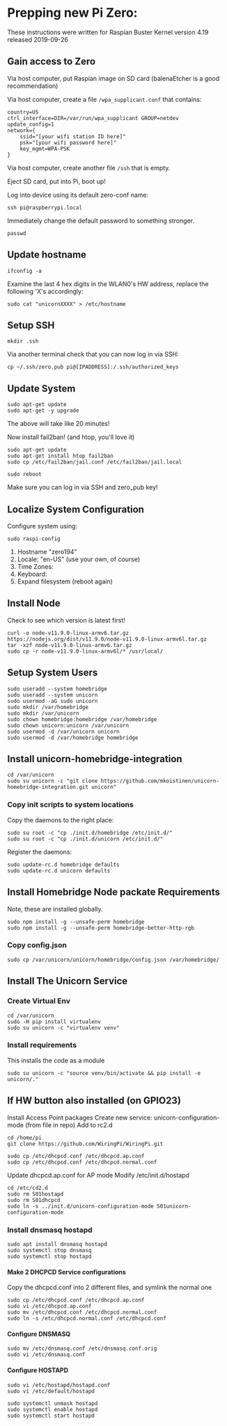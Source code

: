 # Prepping new Pi Zero:

These instructions were written for Raspian Buster Kernel version 4.19 released 2019-09-26

## Gain access to Zero
Via host computer, put Raspian image on SD card (balenaEtcher is a good recommendation)

Via host computer, create a file `/wpa_supplicant.conf` that contains:

    country=US
    ctrl_interface=DIR=/var/run/wpa_supplicant GROUP=netdev
    update_config=1
    network={
        ssid="[your wifi station ID here]"
        psk="[your wifi password here]"
        key_mgmt=WPA-PSK
    }

Via host computer, create another file `/ssh` that is empty.

Eject SD card, put into Pi, boot up!

Log into device using its default zero-conf name:

    ssh pi@raspberrypi.local

Immediately change the default password to something stronger.

    passwd

## Update hostname

    ifconfig -a

Examine the last 4 hex digits in the WLAN0's HW address, replace the following
'X's accordingly:

    sudo cat "unicornXXXX" > /etc/hostname


## Setup SSH

    mkdir .ssh

Via another terminal check that you can now log in via SSH:

    cp ~/.ssh/zero.pub pi@[IPADDRESS]:/.ssh/authorized_keys


## Update System

    sudo apt-get update
    sudo apt-get -y upgrade

The above will take like 20 minutes!

Now install fail2ban! (and htop, you'll love it)

    sudo apt-get update
    sudo apt-get install htop fail2ban
    sudo cp /etc/fail2ban/jail.conf /etc/fail2ban/jail.local

    sudo reboot

Make sure you can log in via SSH and zero_pub key!

## Localize System Configuration

Configure system using:

    sudo raspi-config

1. Hostname "zero194"
2. Locale: "en-US" (use your own, of course)
3. Time Zones:
4. Keyboard:
5. Expand filesystem (reboot again)


## Install Node
Check to see which version is latest first!

    curl -o node-v11.9.0-linux-armv6.tar.gz https://nodejs.org/dist/v11.9.0/node-v11.9.0-linux-armv6l.tar.gz
    tar -xzf node-v11.9.0-linux-armv6.tar.gz
    sudo cp -r node-v11.9.0-linux-armv6l/* /usr/local/

## Setup System Users

    sudo useradd --system homebridge
    sudo useradd --system unicorn
    sudo usermod -aG sudo unicorn
    sudo mkdir /var/homebridge
    sudo mkdir /var/unicorn
    sudo chown homebridge:homebridge /var/homebridge
    sudo chown unicorn:unicorn /var/unicorn
    sudo usermod -d /var/unicorn unicorn
    sudo usermod -d /var/homebridge homebridge

## Install unicorn-homebridge-integration

    cd /var/unicorn
    sudo su unicorn -c "git clone https://github.com/mkoistinen/unicorn-homebridge-integration.git unicorn"

### Copy init scripts to system locations
Copy the daemons to the right place:

    sudo su root -c "cp ./init.d/homebridge /etc/init.d/"
    sudo su root -c "cp ./init.d/unicorn /etc/init.d/"

Register the daemons:

    sudo update-rc.d homebridge defaults
    sudo update-rc.d unicorn defaults

## Install Homebridge Node packate Requirements

Note, these are installed globally.

    sudo npm install -g --unsafe-perm homebridge
    sudo npm install -g --unsafe-perm homebridge-better-http-rgb

### Copy config.json

    sudo cp /var/unicorn/unicorn/homebridge/config.json /var/homebridge/


## Install The Unicorn Service

### Create Virtual Env

    cd /var/unicorn
    sudo -H pip install virtualenv
    sudo su unicorn -c "virtualenv venv"

### Install requirements
This installs the code as a module

    sudo su unicorn -c "source venv/bin/activate && pip install -e unicorn/."


## If HW button also installed (on GPIO23)

Install Access Point packages
Create new service: unicorn-configuration-mode (from file in repo)
Add to rc2.d

    cd /home/pi
    git clone https://github.com/WiringPi/WiringPi.git

    sudo cp /etc/dhcpcd.conf /etc/dhcpcd.ap.conf
    sudo cp /etc/dhcpcd.conf /etc/dhcpcd.normal.conf

Update dhcpcd.ap.conf for AP mode
Modify /etc/init.d/hostapd

    cd /etc/cd2.d
    sudo rm S01hostapd
    sudo rm S01dhcpcd
    sudo ln -s ../init.d/unicorn-configuration-mode S01unicorn-configuration-mode


### Install dnsmasq hostapd

    sudo apt install dnsmasq hostapd
    sudo systemctl stop dnsmasq
    sudo systemctl stop hostapd

#### Make 2 DHCPCD Service configurations

Copy the dhcpcd.conf into 2 different files, and symlink the normal one

    sudo cp /etc/dhcpcd.conf /etc/dhcpcd.ap.conf
    sudo vi /etc/dhcpcd.ap.conf
    sudo mv /etc/dhcpcd.conf /etc/dhcpcd.normal.conf
    sudo ln -s /etc/dhcpcd.normal.conf /etc/dhcpcd.conf

#### Configure DNSMASQ

    sudo mv /etc/dnsmasq.conf /etc/dnsmasq.conf.orig
    sudo vi /etc/dnsmasq.conf

#### Configure HOSTAPD

    sudo vi /etc/hostapd/hostapd.conf
    sudo vi /etc/default/hostapd

    sudo systemctl unmask hostapd
    sudo systemctl enable hostapd
    sudo systemctl start hostapd
